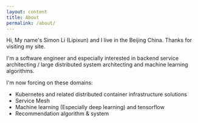 ```yaml
---
layout: content
title: About
permalink: /about/
---
```

Hi, My name's Simon Li (Lipixun) and I live in the Beijing China. Thanks for visiting my site.

I'm a software engineer and especially interested in backend service architecting / large distributed system architecting and machine learning algorithms.

I'm now forcing on these domains:

- Kubernetes and related distributed container infrastructure solutions
- Service Mesh
- Machine learning (Especially deep learning) and tensorflow
- Recommendation algorithm & system
